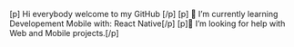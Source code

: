 <!--
**maydoug/maydoug** is a ✨ _special_ ✨ repository because its `README.md` (this file) appears on your GitHub profile.

Here are some ideas to get you started:

- 🔭 I’m currently working on ...
- 🌱 I’m currently learning ...
- 👯 I’m looking to collaborate on ...
- 🤔 I’m looking for help with ...
- 💬 Ask me about ...
- 📫 How to reach me: ...
- 😄 Pronouns: ...
- ⚡ Fun fact: ...
-->

[p] Hi everybody welcome to my GitHub [/p]
[p] 🌱 I’m currently learning Developement Mobile with: React Native[/p]
[p]🤔 I’m looking for help with Web and Mobile projects.[/p]

